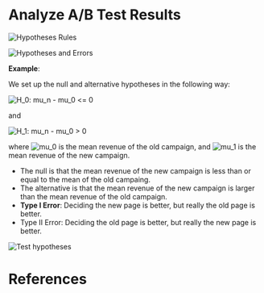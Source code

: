# Analyze A/B Test Results
![Hypotheses Rules](http://www.plantuml.com/plantuml/png/PP6zZkem48LxdkBS3X3tXnO1egI_k_LgI2R4mdYyzfWeRxyJWrYXBQ94n_g-cHCVibBIuPHdI_ndnNl4SOoYFMUsR0bg6acj2sUeeCP8nNFUsE4IRptZ-F4Fyr2yNy1bQ2gC4tUI6ACKDE8zDmeA8rfI-lF2bLp8-n5PIJbFViFC4WJSTHCdoL9Iw20u9oanWnA3FmryTL5exRsknurS8wjjlJ9L-2qtJfvYj03zirx5Ap8dhvm2gRjnRJ5C8mV68CMtyEx2KB5QjTwTsrv9-xqDtlwjNpOpABcGGU6-7h8x1qY7B5V6nOLsyw3cknMszkntYmVzwbp_SDh6a1WbEtLIfLCo_VMd4xzsC2rC-ssT7JYqThrV)

![Hypotheses and Errors](http://www.plantuml.com/plantuml/png/VP31IWD138Rl-nGvQX2rLwdIWqgzUB7U2f9jOsTWp0oJhCk-lMlMoYheBVcJoVSnApMgrhVQ83onmNE1zL2o1LRMhMW62sGmzj3dgWpv5RZMiOIe7YFQK1WUfXZnga64n_orDJO8czenbApHuZlF8k437ID0t4ntxlmXekyjtyZ23QKIQ7dXjSUtl8lxA0Ste6HSnI_1oVfbSUfg8-1iAtrW0TfPHoaDdzFBx-cvNxg-fwG_xM0IEPhCF5gslpMaIya9__8Nl_YEd_r4isBPzwr-0000)

**Example**:

We set up the null and alternative hypotheses in the following way:

![H_0: mu_n - mu_0 <= 0](http://www.plantuml.com/plantuml/png/SoWkIImgoKqioU3oY3UmKiWjZSzJq0LH1WesjWe6N0wfUIaWQG00)

and

![H_1: mu_n - mu_0 > 0](http://www.plantuml.com/plantuml/png/SoWkIImgoKqioU3oY3UqKiWjZSzJq0LH1Wfs2WPS3gbvAI1P0000)

where ![mu_0](http://www.plantuml.com/plantuml/png/SoWkIImgoKqioU3ABOqtu798pKi1yG00) is the mean revenue of the old campaign, and ![mu_1](http://www.plantuml.com/plantuml/png/SoWkIImgoKqioU3ABOtFut98pKi1yG00) is the mean revenue of the new campaign.
- The null is that the mean revenue of the new campaign is less than or equal to the mean of the old campaing.
- The alternative is that the mean revenue of the new campaign is larger than the mean revenue of the old campaign.
- **Type I Error**: Deciding the new page is better, but really the old page is better.
- Type II Error: Deciding the old page is better, but really the new page is better.

![Test hypotheses](http://www.plantuml.com/plantuml/png/VLF1Sjem4BthAxRf0Pa23LS7c4mxq-cvpPrPp8BLaIMFLYQXau_lIWP3KYOwQRHlttkxVdxaY25sZLNb4t64-jZwM1CJlwfonDYqbaPG8uC3ls4A1up6EmQ_Wv7qHiFHL3nQg7BHOAnNFzVt9JGTBE7ETTQk6q9t1uklkQZEc7d6V7e3Ec54DyiQjrzlXJqNMVXSEmlejhwPLRKt5UdUtGJO_AMbdj_BcRYYcAK6ZI-6b_FYuJqRnstF9HTzGoXrP4y7j6zLdGyDMZqOdi1_p1F8BXA7B2kZXABtERjigtUOKB-xjlLCC1uF-1KC2kEnaZg5zSPtBja-WvJrprVFGmDCGGz4qyjx8P_dEzgginYJM3kLwJeI_bOkmg0l8w_WIhCuMOKlrv05YFvxY9hAKLhsXI7WKNYuGekXWBqv40F2D-zjCjRNdqsi-tL1DiCtUi_S0qKRVEj3Ic0Au5FewDJyeCmET1-lFDCAqBOrda9LGAp9WJuI5whyWSP2z13e3rKnbVAgXl0RNYcoJA2T5_YlZs1kQtRgyzxRRNcrLp2SyU9tWnjZJJmcm_qV98d9nHo8b0UbVG3l21eV2EWb1ce8Z8CT7b9bb-5e8mKdBGSgPDfRVhAiB6NsgXx5MTVOVm00)

# References
